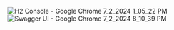 ![H2 Console - Google Chrome 7_2_2024 1_05_22 PM](https://github.com/devc1234/H2-test-spring-boot/assets/155445639/e5eedc29-95a6-4c22-b034-0128f5485da1)
![Swagger UI - Google Chrome 7_2_2024 8_10_39 PM](https://github.com/devc1234/H2-test-spring-boot/assets/155445639/624000a6-550f-4d2d-b4ca-69d7e02bf062)
